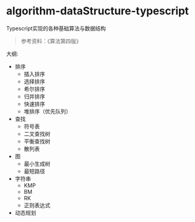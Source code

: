 # algorithm-dataStructure-typescript
Typescript实现的各种基础算法与数据结构
> 参考资料：《算法第四版》

大纲:
+ 排序
  + 插入排序
  + 选择排序
  + 希尔排序
  + 归并排序
  + 快速排序
  + 堆排序（优先队列）
+ 查找
  + 符号表
  + 二叉查找树
  + 平衡查找树
  + 散列表
+ 图
  + 最小生成树
  + 最短路径
+ 字符串
  + KMP
  + BM
  + RK
  + 正则表达式
+ 动态规划
